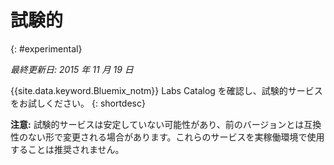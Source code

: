 

# 試験的
{: #experimental}

*最終更新日: 2015 年 11 月 19 日*

{{site.data.keyword.Bluemix_notm}} Labs Catalog を確認し、試験的サービスをお試しください。
{: shortdesc} 



**注意:** 試験的サービスは安定していない可能性があり、前のバージョンとは互換性のない形で変更される場合があります。これらのサービスを実稼働環境で使用することは推奨されません。 

